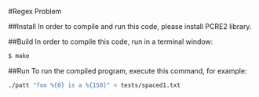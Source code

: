 #Regex Problem


##Install
In order to compile and run this code, please install PCRE2 library.

##Build
In order to compile this code, run in a terminal window:

```bash
$ make
```

##Run
To run the compiled program, execute this command, for example:

```bash
./patt "foo %{0} is a %{1S0}" < tests/spaced1.txt
```